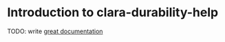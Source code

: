 # Introduction to clara-durability-help

TODO: write [great documentation](http://jacobian.org/writing/what-to-write/)
